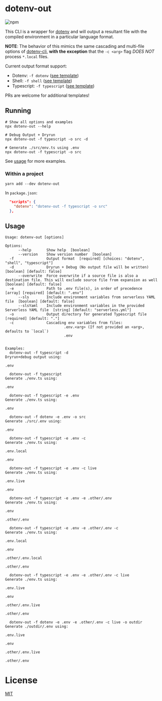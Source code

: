 # dotenv-out

![npm](https://img.shields.io/npm/v/dotenv-out)

This CLI is a wrapper for [dotenv](https://github.com/motdotla/dotenv) and will
output a resultant file with the compiled environment in a particular language
format.

**NOTE**: The behavior of this mimics the same cascading and multi-file options of
[dotenv-cli](https://github.com/entropitor/dotenv-cli), **with the exception**
that the `-c <arg>` flag _DOES NOT_ process `*.local` files.

Current output format support:

- Dotenv: `-f dotenv` ([see template](./templates/.env.ejs))
- Shell: `-f shell` ([see template](./templates/env.sh.ejs))
- Typescript: `-f typescript` ([see template](./templates/env.ts.ejs))

PRs are welcome for additional templates!

## Running

```shell
# Show all options and examples
npx dotenv-out --help
```

```shell
# Debug Output + Dryrun
npx dotenv-out -f typescript -o src -d

# Generate ./src/env.ts using .env
npx dotenv-out -f typescript -o src
```

See [usage](#usage) for more examples.

### Within a project

```shell
yarn add --dev dotenv-out
```

In `package.json`:

```json
  "scripts": {
    "dotenv": "dotenv-out -f typescript -o src"
  },
```

## Usage

```
Usage: dotenv-out [options]

Options:
      --help       Show help  [boolean]
      --version    Show version number  [boolean]
  -f               Output format  [required] [choices: "dotenv", "shell", "typescript"]
  -d               Dryrun + Debug (No output file will be written)  [boolean] [default: false]
      --overwrite  Force overwrite if a source file is also a destination file. This will exclude source file from expansion as well  [boolean] [default: false]
  -e               Path to .env file(s), in order of precedence  [array] [required] [default: ".env"]
      --sls        Include environment variables from serverless YAML file  [boolean] [default: false]
      --slsYaml    Include environment variables in the provided Serverless YAML file  [string] [default: "serverless.yml"]
  -o               Output directory for generated Typescript file  [required] [default: "."]
  -c               Cascading env variables from files:
                           .env.<arg> (If not provided an <arg>, defaults to `local`)
                           .env


Examples:
  dotenv-out -f typescript -d                                    Dryrun+debug output using:
                                                                       .env

  dotenv-out -f typescript                                       Generate ./env.ts using:
                                                                       .env

  dotenv-out -f typescript -e .env                               Generate ./env.ts using:
                                                                       .env

  dotenv-out -f dotenv -e .env -o src                            Generate ./src/.env using:
                                                                       .env

  dotenv-out -f typescript -e .env -c                            Generate ./env.ts using:
                                                                       .env.local
                                                                       .env

  dotenv-out -f typescript -e .env -c live                       Generate ./env.ts using:
                                                                       .env.live
                                                                       .env

  dotenv-out -f typescript -e .env -e .other/.env                Generate ./env.ts using:
                                                                       .env
                                                                       .other/.env

  dotenv-out -f typescript -e .env -e .other/.env -c             Generate ./env.ts using:
                                                                       .env.local
                                                                       .env
                                                                       .other/.env.local
                                                                       .other/.env

  dotenv-out -f typescript -e .env -e .other/.env -c live        Generate ./env.ts using:
                                                                       .env.live
                                                                       .env
                                                                       .other/.env.live
                                                                       .other/.env

  dotenv-out -f dotenv -e .env -e .other/.env -c live -o outdir  Generate ./outdir/.env using:
                                                                       .env.live
                                                                       .env
                                                                       .other/.env.live
                                                                       .other/.env
```

# License

[MIT](./LICENSE)
